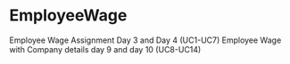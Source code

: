 # EmployeeWage
Employee Wage Assignment Day 3 and Day 4 (UC1-UC7)
Employee Wage with Company details day 9 and day 10 (UC8-UC14)
